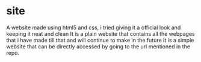 # site
A website made using html5 and css, i tried giving it a official look and keeping it neat and clean
It is a plain website that contains all the webpages that i have made till that and will continue to make in the future
It is a simple website that can be directly accessed by going to the url mentioned in the repo.
